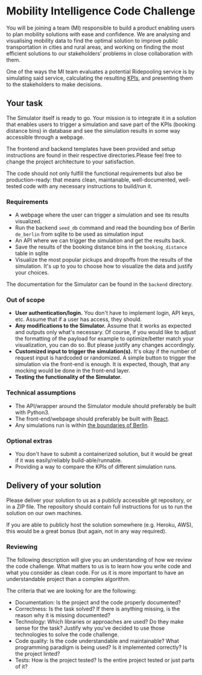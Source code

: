 # Mobility Intelligence Code Challenge
You will be joining a team (MI) responsible to build a product enabling users to plan mobility solutions with ease and confidence. We are analysing and visualising mobility data to find the optimal solution to improve public transportation in cities and rural areas, and working on finding the most efficient solutions to our stakeholders’ problems in close collaboration with them.

One of the ways the MI team evaluates a potential Ridepooling service is by simulating said service, calculating the resulting [KPIs](https://en.wikipedia.org/wiki/Performance_indicator), and presenting them to the stakeholders to make decisions.


## Your task
The Simulator itself is ready to go. Your mission is to integrate it in a solution that enables users to trigger a simulation and save part of the KPIs (booking distance bins) in database and see the simulation results in some way accessible through a webpage.

The frontend and backend templates have been provided and setup instructions are found in their respective directories.Please feel free to change the project architecture to your satisfaction.

The code should not only fulfill the functional requirements but also be production-ready: that means clean, maintanable, well-documented, well-tested code with any necessary instructions to build/run it.


### Requirements
- A webpage where the user can trigger a simulation and see its results visualized.
- Run the backend `seed_db` command and read the bounding box of Berlin `de_berlin` from sqlite to be used as simulation input
- An API where we can trigger the simulation and get the results back.
- Save the results of the booking distance bins in the `booking_distance` table in sqlite
- Visualize the most popular pickups and dropoffs from the results of the simulation. It's up to you to choose how to visualize the data and justify your choices.

The documentation for the Simulator can be found in the `backend` directory.


### Out of scope
- **User authentication/login.** You don't have to implement login, API keys, etc. Assume that if a user has access, they should.
- **Any modifications to the Simulator.** Assume that it works as expected and outputs only what's necessary. Of course, if you would like to adjust the formatting of the payload for example to optimize/better match your visualization, you can do so. But please justify any changes accordingly.
- **Customized input to trigger the simulation(s).** It's okay if the number of request input is hardcoded or randomized. A simple button to trigger the simulation via the front-end is enough. It is expected, though, that any mocking would be done in the front-end layer.
- **Testing the functionality of the Simulator.**


### Technical assumptions
- The API/wrapper around the Simulator module should preferably be built with Python3.
- The front-end/webpage should preferably be built with [React](https://reactjs.org/).
- Any simulations run is within [the boundaries of Berlin](https://www.openstreetmap.org/relation/62422#map=10/52.5072/13.4248).


### Optional extras
- You don't have to submit a containerized solution, but it would be great if it was easily/reliably build-able/runnable.
- Providing a way to compare the KPIs of different simulation runs.


## Delivery of your solution
Please deliver your solution to us as a publicly accessible git repository, or in a ZIP file. The repository should contain full instructions for us to run the solution on our own machines.

If you are able to publicly host the solution somewhere (e.g. Heroku, AWS), this would be a great bonus (but again, not in any way required).


### Reviewing
The following description will give you an understanding of how we review the code challenge. What matters to us is to learn how you write code and what you consider as clean code. For us it is more important to have an understandable project than a complex algorithm.

The criteria that we are looking for are the following:

- Documentation: Is the project and the code properly documented?
- Correctness: Is the task solved? If there is anything missing, is the reason why it is missing documented?
- Technology: Which libraries or approaches are used? Do they make sense for the task? Justify why you've decided to use those technologies to solve the code challenge.
- Code quality: Is the code understandable and maintainable? What programming paradigm is being used? Is it implemented correctly? Is the project linted?
- Tests: How is the project tested? Is the entire project tested or just parts of it?
